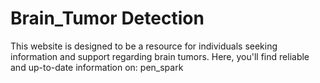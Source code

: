 # Brain_Tumor Detection 
 This website is designed to be a resource for individuals seeking information and support regarding brain tumors. Here, you'll find reliable and up-to-date information on:  pen_spark
